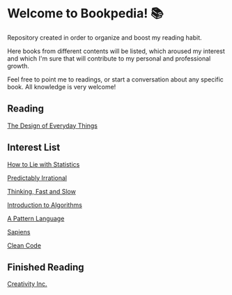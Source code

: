 # Welcome to Bookpedia! :books:

Repository created in order to organize and boost my reading habit.

Here books from different contents will be listed, which aroused my interest and which I'm sure that will contribute to my personal and professional growth.

Feel free to point me to readings, or start a conversation about any specific book. All knowledge is very welcome!

## Reading

[The Design of Everyday Things](https://books.google.com.br/books/about/The_Design_of_Everyday_Things.html?id=nVQPAAAAQBAJ&redir_esc=y)

## Interest List

[How to Lie with Statistics](https://www.google.com.br/books/edition/How_to_Lie_with_Statistics/5oSU5PepogEC?hl=en&gbpv=1&printsec=frontcover)

[Predictably Irrational](https://books.google.com.br/books/about/Predictably_Irrational_Revised_and_Expan.html?id=ro7X8HRyuEIC&redir_esc=y)

[Thinking, Fast and Slow](https://www.google.com.br/books/edition/Thinking_Fast_and_Slow/oV1tXT3HigoC?hl=en&gbpv=1&printsec=frontcover)

[Introduction to Algorithms](https://www.google.com.br/books/edition/Introduction_to_Algorithms/i-bUBQAAQBAJ?hl=pt-BR&gbpv=0)

[A Pattern Language](https://www.google.com.br/books/edition/A_Pattern_Language/FTpxDwAAQBAJ?hl=pt-BR&gbpv=0)

[Sapiens](https://books.google.com.br/books/about/Sapiens.html?id=FmyBAwAAQBAJ&redir_esc=y)

[Clean Code](https://books.google.com.br/books/about/Clean_Code.html?id=_i6bDeoCQzsC&redir_esc=y)

## Finished Reading
[Creativity Inc.](https://www.google.com.br/books/edition/Creativity_Inc/hj6LBgAAQBAJ?hl=en&gbpv=1&printsec=frontcover)
